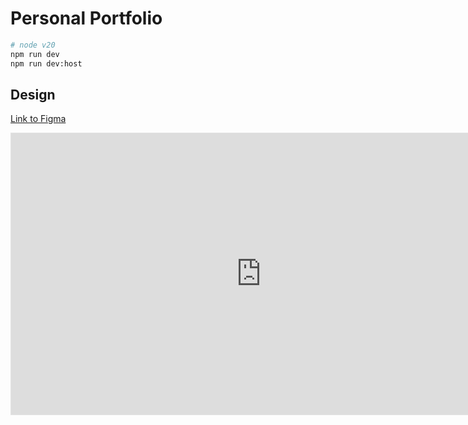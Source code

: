 # Personal Portfolio

```sh
# node v20
npm run dev
npm run dev:host
```

## Design

[Link to Figma](https://www.figma.com/file/yVwzLTzXHMr5rwvS36Uc6S/Portfolio?type=design&node-id=0%3A1&mode=design&t=OtqR6R7kXyWnwkb3-1)

<iframe style="border: 1px solid rgba(0, 0, 0, 0.1);" width="800" height="450" src="https://www.figma.com/embed?embed_host=share&url=https%3A%2F%2Fwww.figma.com%2Ffile%2FyVwzLTzXHMr5rwvS36Uc6S%2FPortfolio%3Ftype%3Ddesign%26node-id%3D0%253A1%26mode%3Ddesign%26t%3DOtqR6R7kXyWnwkb3-1" allowfullscreen></iframe>
